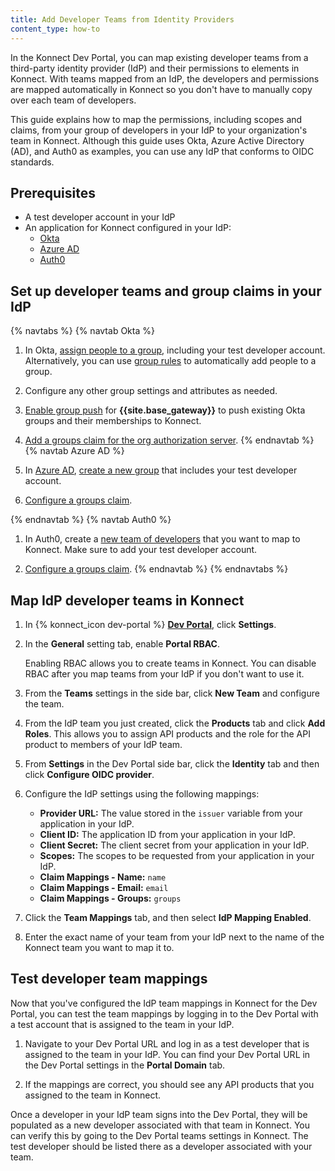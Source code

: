 ```yaml
---
title: Add Developer Teams from Identity Providers
content_type: how-to
---
```


In the Konnect Dev Portal, you can map existing developer teams from a third-party identity provider (IdP) and their permissions to elements in Konnect. With teams mapped from an IdP, the developers and permissions are mapped automatically in Konnect so you don't have to manually copy over each team of developers.

This guide explains how to map the permissions, including scopes and claims, from your group of developers in your IdP to your organization's team in Konnect. Although this guide uses Okta, Azure Active Directory (AD), and Auth0 as examples, you can use any IdP that conforms to OIDC standards. 

## Prerequisites

* A test developer account in your IdP
* An application for Konnect configured in your IdP:
    * [Okta](https://help.okta.com/en-us/content/topics/apps/apps_app_integration_wizard.htm)
    * [Azure AD](https://learn.microsoft.com/graph/toolkit/get-started/add-aad-app-registration)
    * [Auth0](https://auth0.com/docs/get-started/auth0-overview/create-applications)

## Set up developer teams and group claims in your IdP

{% navtabs %}
{% navtab Okta %}
1. In Okta, [assign people to a group](https://help.okta.com/en-us/content/topics/users-groups-profiles/usgp-assign-group-people.htm), including your test developer account. Alternatively, you can use [group rules](https://help.okta.com/en-us/content/topics/users-groups-profiles/usgp-create-group-rules.htm) to automatically add people to a group.

1. Configure any other group settings and attributes as needed.

1. [Enable group push](https://help.okta.com/en-us/content/topics/users-groups-profiles/usgp-enable-group-push.htm) for **{{site.base_gateway}}** to push existing Okta groups and their memberships to Konnect.

1. [Add a groups claim for the org authorization server](https://developer.okta.com/docs/guides/customize-tokens-groups-claim/main/#add-a-groups-claim-for-the-org-authorization-server).
{% endnavtab %}
{% navtab Azure AD %}
1. In [Azure AD](https://portal.azure.com/), [create a new group](https://learn.microsoft.com/azure/active-directory/fundamentals/how-to-manage-groups#create-a-basic-group-and-add-members) that includes your test developer account.

1. [Configure a groups claim](https://learn.microsoft.com/azure/active-directory/develop/optional-claims#configure-groups-optional-claims).

{% endnavtab %}
{% navtab Auth0 %}
1. In Auth0, create a [new team of developers](https://auth0.com/docs/get-started/tenant-settings/auth0-teams) that you want to map to Konnect. Make sure to add your test developer account. 

1. [Configure a groups claim](https://auth0.com/docs/secure/tokens/json-web-tokens/create-custom-claims).
{% endnavtab %}
{% endnavtabs %}

## Map IdP developer teams in Konnect

1. In {% konnect_icon dev-portal %} [**Dev Portal**](https://cloud.konghq.com/portal), click **Settings**.

1. In the **General** setting tab, enable **Portal RBAC**.
    
    Enabling RBAC allows you to create teams in Konnect. You can disable RBAC after you map teams from your IdP if you don't want to use it.

1. From the **Teams** settings in the side bar, click **New Team** and configure the team.

1. From the IdP team you just created, click the **Products** tab and click **Add Roles**. This allows you to assign API products and the role for the API product to members of your IdP team.

1. From **Settings** in the Dev Portal side bar, click the **Identity** tab and then click **Configure OIDC provider**.

1. Configure the IdP settings using the following mappings:
    * **Provider URL:** The value stored in the `issuer` variable from your application in your IdP.
    * **Client ID:** The application ID from your application in your IdP.
    * **Client Secret:** The client secret from your application in your IdP.
    * **Scopes:** The scopes to be requested from your application in your IdP.
    * **Claim Mappings - Name:** `name`
    * **Claim Mappings - Email:** `email`
    * **Claim Mappings - Groups:** `groups`

1. Click the **Team Mappings** tab, and then select **IdP Mapping Enabled**.

1. Enter the exact name of your team from your IdP next to the name of the Konnect team you want to map it to.

## Test developer team mappings

Now that you've configured the IdP team mappings in Konnect for the Dev Portal, you can test the team mappings by logging in to the Dev Portal with a test account that is assigned to the team in your IdP.

1. Navigate to your Dev Portal URL and log in as a test developer that is assigned to the team in your IdP.
    You can find your Dev Portal URL in the Dev Portal settings in the **Portal Domain** tab.

2. If the mappings are correct, you should see any API products that you assigned to the team in Konnect.

Once a developer in your IdP team signs into the Dev Portal, they will be populated as a new developer associated with that team in Konnect. You can verify this by going to the Dev Portal teams settings in Konnect. The test developer should be listed there as a developer associated with your team.

